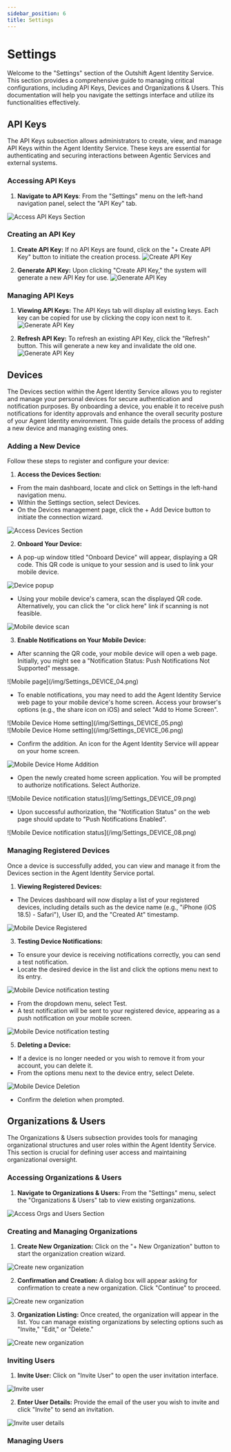 ```yaml
---
sidebar_position: 6
title: Settings
---
```


# Settings

Welcome to the "Settings" section of the Outshift Agent Identity Service.
This section provides a comprehensive guide to managing critical configurations, including API Keys, Devices and Organizations & Users.
This documentation will help you navigate the settings interface and utilize its functionalities effectively.

## API Keys

The API Keys subsection allows administrators to create, view, and manage API Keys within the Agent Identity Service.
These keys are essential for authenticating and securing interactions between Agentic Services and external systems.

### Accessing API Keys

1. **Navigate to API Keys**:
   From the "Settings" menu on the left-hand navigation panel, select the "API Key" tab.

![Access API Keys Section](/img/Settings_APIKey_00.png)

### Creating an API Key

1. **Create API Key:**
   If no API Keys are found, click on the "+ Create API Key" button to initiate the creation process.
   ![Create API Key](/img/Settings_APIKey_01.png)

2. **Generate API Key:**
   Upon clicking "Create API Key," the system will generate a new API Key for use.
   ![Generate API Key](/img/Settings_APIKey_02.png)

### Managing API Keys

1. **Viewing API Keys:**
   The API Keys tab will display all existing keys. Each key can be copied for use by clicking the copy icon next to it.
   ![Generate API Key](/img/Settings_APIKey_02.png)

2. **Refresh API Key:**
   To refresh an existing API Key, click the "Refresh" button. This will generate a new key and invalidate the old one.
   ![Generate API Key](/img/Settings_APIKey_02.png)

## Devices

The Devices section within the Agent Identity Service allows you to register and manage your personal devices for secure authentication and notification purposes.
By onboarding a device, you enable it to receive push notifications for identity approvals and enhance the overall security posture of your Agent Identity environment.
This guide details the process of adding a new device and managing existing ones.

### Adding a New Device

Follow these steps to register and configure your device:

1. **Access the Devices Section:**

- From the main dashboard, locate and click on Settings in the left-hand navigation menu.
- Within the Settings section, select Devices.
- On the Devices management page, click the + Add Device button to initiate the connection wizard.

![Access Devices Section](/img/Settings_DEVICE_01.png)

2. **Onboard Your Device:**

- A pop-up window titled "Onboard Device" will appear, displaying a QR code. This QR code is unique to your session and is used to link your mobile device.

![Device popup](/img/Settings_DEVICE_02.png)

- Using your mobile device's camera, scan the displayed QR code. Alternatively, you can click the "or click here" link if scanning is not feasible.

![Mobile device scan](/img/Settings_DEVICE_03.png)

3. **Enable Notifications on Your Mobile Device:**

- After scanning the QR code, your mobile device will open a web page. Initially, you might see a "Notification Status: Push Notifications Not Supported" message.

<div style={{maxWidth: '300px'}}>
![Mobile page](/img/Settings_DEVICE_04.png)
</div>

- To enable notifications, you may need to add the Agent Identity Service web page to your mobile device's home screen. Access your browser's options (e.g., the share icon on iOS) and select "Add to Home Screen".

<div style={{maxWidth: '300px'}}>
![Mobile Device Home setting](/img/Settings_DEVICE_05.png)
</div>

<div style={{maxWidth: '300px'}}>
![Mobile Device Home setting](/img/Settings_DEVICE_06.png)
</div>

- Confirm the addition. An icon for the Agent Identity Service will appear on your home screen.

![Mobile Device Home Addition](/img/Settings_DEVICE_07.png)

- Open the newly created home screen application. You will be prompted to authorize notifications. Select Authorize.

<div style={{maxWidth: '300px'}}>
![Mobile Device notification status](/img/Settings_DEVICE_09.png)
</div>

- Upon successful authorization, the "Notification Status" on the web page should update to "Push Notifications Enabled".

<div style={{maxWidth: '300px'}}>
![Mobile Device notification status](/img/Settings_DEVICE_08.png)
</div>

### Managing Registered Devices

Once a device is successfully added, you can view and manage it from the Devices section in the Agent Identity Service portal.

1. **Viewing Registered Devices:**

- The Devices dashboard will now display a list of your registered devices, including details such as the device name (e.g., "iPhone (iOS 18.5) - Safari"), User ID, and the "Created At" timestamp.

![Mobile Device Registered](/img/Settings_DEVICE_10.png)

3. **Testing Device Notifications:**

- To ensure your device is receiving notifications correctly, you can send a test notification.
- Locate the desired device in the list and click the options menu next to its entry.

![Mobile Device notification testing](/img/Settings_DEVICE_11.png)

- From the dropdown menu, select Test.
- A test notification will be sent to your registered device, appearing as a push notification on your mobile screen.

![Mobile Device notification testing](/img/Settings_DEVICE_12.png)

5. **Deleting a Device:**

- If a device is no longer needed or you wish to remove it from your account, you can delete it.
- From the options menu next to the device entry, select Delete.

![Mobile Device Deletion](/img/Settings_DEVICE_11.png)

- Confirm the deletion when prompted.

## Organizations & Users

The Organizations & Users subsection provides tools for managing organizational structures and user roles within the Agent Identity Service.
This section is crucial for defining user access and maintaining organizational oversight.

### Accessing Organizations & Users

1. **Navigate to Organizations & Users:**
   From the "Settings" menu, select the "Organizations & Users" tab to view existing organizations.

![Access Orgs and Users Section](/img/Settings_APIKey_00.png)

### Creating and Managing Organizations

1. **Create New Organization:**
   Click on the "+ New Organization" button to start the organization creation wizard.

![Create new organization](/img/Settings_ORG_01.png)

2. **Confirmation and Creation:**
   A dialog box will appear asking for confirmation to create a new organization. Click "Continue" to proceed.

![Create new organization](/img/Settings_ORG_02.png)

3. **Organization Listing:**
   Once created, the organization will appear in the list. You can manage existing organizations by selecting options such as "Invite," "Edit," or "Delete."

![Create new organization](/img/Settings_ORG_03.png)

### Inviting Users

1. **Invite User:**
   Click on "Invite User" to open the user invitation interface.

![Invite user](/img/Settings_ORG_04.png)

2. **Enter User Details:**
   Provide the email of the user you wish to invite and click "Invite" to send an invitation.

![Invite user details](/img/Settings_ORG_05.png)

### Managing Users
